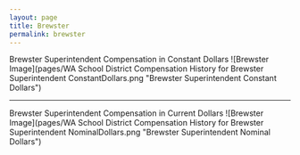 ```yaml
---
layout: page
title: Brewster
permalink: brewster
---
```



Brewster Superintendent Compensation in Constant Dollars
![Brewster Image](pages/WA School District Compensation History for Brewster Superintendent ConstantDollars.png "Brewster Superintendent Constant Dollars")
___

Brewster Superintendent Compensation in Current Dollars
![Brewster Image](pages/WA School District Compensation History for Brewster Superintendent NominalDollars.png "Brewster Superintendent Nominal Dollars")